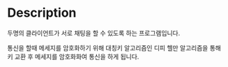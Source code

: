 Description
=============
두명의 클라이언트가 서로 채팅을 할 수 있도록 하는 프로그램입니다.

통신을 할때 메세지를 암호화하기 위해 대칭키 알고리즘인 디피 헬만 알고리즘을 통해 키 교환 후 메세지를 암호화화여 통신을 하게 됩니다.
